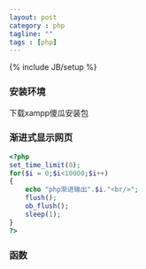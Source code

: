 ```yaml
---
layout: post
category : php
tagline: ""
tags : [php]
---
```

{% include JB/setup %}

### 安装环境

下载xampp傻瓜安装包

###  渐进式显示网页

```php
<?php
set_time_limit(0);
for($i = 0;$i<10000;$i++)
{
	echo "php渐进输出".$i."<br/>";
	flush();
	ob_flush();
	sleep(1);
}
?>
```
	
### 函数
